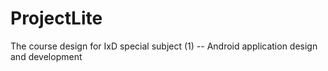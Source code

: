# ProjectLite
The course design for IxD special subject (1) -- Android application design and development
